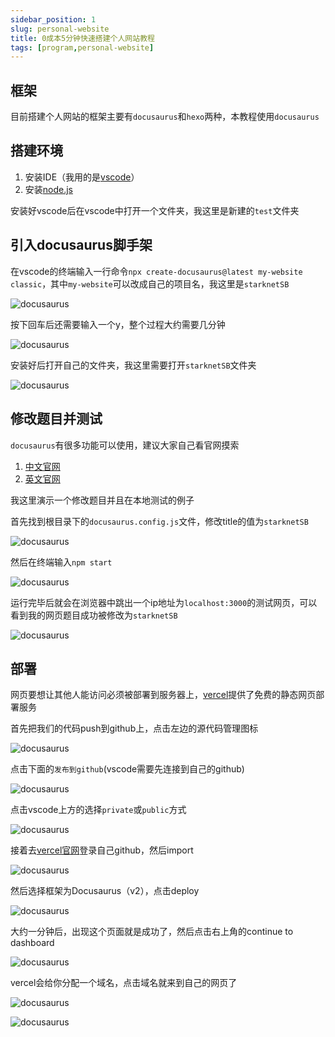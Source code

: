 ```yaml
---
sidebar_position: 1
slug: personal-website
title: 0成本5分钟快速搭建个人网站教程
tags: [program,personal-website]
---
```


## 框架

目前搭建个人网站的框架主要有`docusaurus`和`hexo`两种，本教程使用`docusaurus`

## 搭建环境

1. 安装IDE（我用的是[vscode](https://code.visualstudio.com/Download)）
2. 安装[node.js](https://nodejs.org/en)

安装好vscode后在vscode中打开一个文件夹，我这里是新建的`test`文件夹

## 引入docusaurus脚手架

在vscode的终端输入一行命令`npx create-docusaurus@latest my-website classic`，其中`my-website`可以改成自己的项目名，我这里是`starknetSB`

![docusaurus](/img/docs/program/personal-website/1.png)

按下回车后还需要输入一个y，整个过程大约需要几分钟

![docusaurus](/img/docs/program/personal-website/2.png)

安装好后打开自己的文件夹，我这里需要打开`starknetSB`文件夹

![docusaurus](/img/docs/program/personal-website/3.png)

## 修改题目并测试

`docusaurus`有很多功能可以使用，建议大家自己看官网摸索

1. [中文官网](https://www.docusaurus.cn/)
2. [英文官网](https://docusaurus.io/)

我这里演示一个修改题目并且在本地测试的例子

首先找到根目录下的`docusaurus.config.js`文件，修改title的值为`starknetSB`

![docusaurus](/img/docs/program/personal-website/4.png)

然后在终端输入`npm start`

![docusaurus](/img/docs/program/personal-website/5.png)

运行完毕后就会在浏览器中跳出一个ip地址为`localhost:3000`的测试网页，可以看到我的网页题目成功被修改为`starknetSB`

![docusaurus](/img/docs/program/personal-website/6.png)

## 部署

网页要想让其他人能访问必须被部署到服务器上，[vercel](https://vercel.com/)提供了免费的静态网页部署服务

首先把我们的代码push到github上，点击左边的源代码管理图标

![docusaurus](/img/docs/program/personal-website/7.png)

点击下面的`发布到github`(vscode需要先连接到自己的github)

![docusaurus](/img/docs/program/personal-website/8.png)

点击vscode上方的选择`private`或`public`方式

![docusaurus](/img/docs/program/personal-website/9.png)

接着去[vercel官网](https://vercel.com/)登录自己github，然后import

![docusaurus](/img/docs/program/personal-website/10.png)

然后选择框架为Docusaurus（v2），点击deploy

![docusaurus](/img/docs/program/personal-website/11.png)

大约一分钟后，出现这个页面就是成功了，然后点击右上角的continue to dashboard

![docusaurus](/img/docs/program/personal-website/12.png)

vercel会给你分配一个域名，点击域名就来到自己的网页了

![docusaurus](/img/docs/program/personal-website/13.png)

![docusaurus](/img/docs/program/personal-website/14.png)